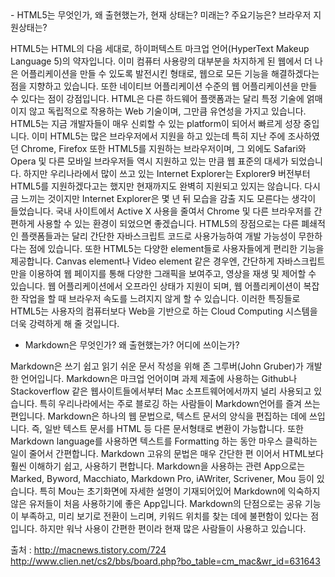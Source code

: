 <HTML5>
- HTML5는 무엇인가, 왜 출현했는가, 현재 상태는? 미래는? 주요기능은? 
  브라우저 지원상태는?


HTML5는 HTML의 다음 세대로, 하이퍼텍스트 마크업 언어(HyperText Makeup Language 5)의 약자입니다. 이미 컴퓨터 사용량의 대부분을 차지하게 된 웹에서 더 나은 어플리케이션을 만들 수 있도록 발전시킨 형태로, 웹으로 모든 기능을 해결하겠다는 점을 지향하고 있습니다. 또한 네이티브 어플리케이션 수준의 웹 어플리케이션을 만들 수 있다는 점이 강점입니다. HTML은 다른 하드웨어 플랫폼과는 달리 특정 기술에 얽매이지 않고 독립적으로 작용하는 Web 기술이며, 그만큼 유연성을 가지고 있습니다.
HTML5는 지금 개발자들이 매우 신뢰할 수 있는 platform이 되어서 빠르게 성장 중입니다. 이미 HTML5는 많은 브라우저에서 지원을 하고 있는데 특히 지난 주에 조사하였던 Chrome, Firefox 또한 HTML5를 지원하는 브라우저이며, 그 외에도 Safari와 Opera 및 다른 모바일 브라우저들 역시 지원하고 있는 만큼 웹 표준의 대세가 되었습니다. 하지만 우리나라에서 많이 쓰고 있는 Internet Explorer는 Explorer9 버전부터 HTML5를 지원하겠다고는 했지만 현재까지도 완벽히 지원되고 있지는 않습니다. 다시금 느끼는 것이지만 Internet Explorer은 몇 년 뒤 모습을 감출 지도 모른다는 생각이 들었습니다. 국내 사이트에서 Active X 사용을 줄여서 Chrome 및 다른 브라우저를 간편하게 사용할 수 있는 환경이 되었으면 좋겠습니다.
 HTML5의 장점으로는 다른 폐쇄적인 플랫폼들과는 달리 간단한 자바스크립트 코드로 사용가능하여 개발 가능성이 무한하다는 점에 있습니다. 또한 HTML5는 다양한 element들로 사용자들에게 편리한 기능을 제공합니다. Canvas element나 Video element 같은 경우엔, 간단하게 자바스크립트만을 이용하여 웹 페이지를 통해 다양한 그래픽을 보여주고, 영상을 재생 및 제어할 수 있습니다. 웹 어플리케이션에서 오프라인 상태가 지원이 되며, 웹 어플리케이션이 복잡한 작업을 할 때 브라우저 속도를 느려지지 않게 할 수 있습니다. 이러한 특징들로 HTML5는 사용자의 컴퓨터보다 Web을 기반으로 하는 Cloud Computing 시스템을 더욱 강력하게 해 줄 것입니다.
<Markdown>
- Markdown은 무엇인가? 왜 출현했는가? 어디에 쓰이는가? 


Markdown은 쓰기 쉽고 읽기 쉬운 문서 작성을 위해 존 그루버(John Gruber)가 개발한 언어입니다. Markdown은 마크업 언어이며 과제 제출에 사용하는 Github나 Stackoverflow 같은 웹사이트들에서부터 Mac 소프트웨어에서까지 널리 사용되고 있습니다. 특히 우리나라에서는 주로 블로깅 하는 사람들이 Markdown언어를 즐겨 쓰는 편입니다.
Markdown은 하나의 웹 문법으로, 텍스트 문서의 양식을 편집하는 데에 쓰입니다. 즉, 일반 텍스트 문서를 HTML 등 다른 문서형태로 변환이 가능합니다. 또한 Markdown language를 사용하면 텍스트를 Formatting 하는 동안 마우스 클릭하는 일이 줄어서 간편합니다. Markdown 고유의 문법은 매우 간단한 편 이어서 HTML보다 훨씬 이해하기 쉽고, 사용하기 편합니다. Markdown을 사용하는 관련 App으로는 Marked, Byword, Macchiato, Markdown Pro, iAWriter, Scrivener, Mou 등이 있습니다. 특히 Mou는 초기화면에 자세한 설명이 기재되어있어  Markdown에 익숙하지 않은 유저들이 처음 사용하기에 좋은 App입니다. Markdown의 단점으로는 공유 기능이 부족하고, 미리 보기로 전환이 느리며, 키워드 위치를 찾는 데에 불편함이 있다는 점입니다. 하지만 워낙 사용이 간편한 편이라 현재 많은 사람들이 사용하고 있습니다. 


출처 :
 http://macnews.tistory.com/724
 http://www.clien.net/cs2/bbs/board.php?bo_table=cm_mac&wr_id=631643
